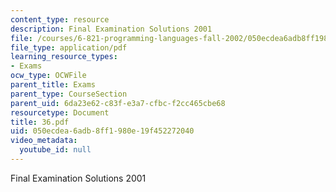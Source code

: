 ```yaml
---
content_type: resource
description: Final Examination Solutions 2001
file: /courses/6-821-programming-languages-fall-2002/050ecdea6adb8ff1980e19f452272040_36.pdf
file_type: application/pdf
learning_resource_types:
- Exams
ocw_type: OCWFile
parent_title: Exams
parent_type: CourseSection
parent_uid: 6da23e62-c83f-e3a7-cfbc-f2cc465cbe68
resourcetype: Document
title: 36.pdf
uid: 050ecdea-6adb-8ff1-980e-19f452272040
video_metadata:
  youtube_id: null
---
```

Final Examination Solutions 2001

